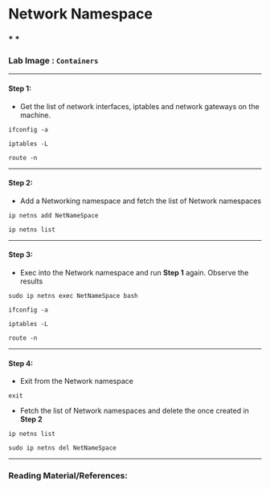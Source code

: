 # **Network Namespace**

### * *

### **Lab Image : `Containers`**

---

#### Step 1:

* Get the list of network interfaces, iptables and network gateways on the machine.

```commandline
ifconfig -a
```
```commandline
iptables -L
```
```commandline
route -n
```

---

#### Step 2:

* Add a Networking namespace and fetch the list of Network namespaces

```commandline
ip netns add NetNameSpace
```
```commandline
ip netns list
```

---

#### Step 3:

* Exec into the Network namespace and run **Step 1** again. Observe the results

```commandline
sudo ip netns exec NetNameSpace bash
```
```commandline
ifconfig -a
```
```commandline
iptables -L
```
```commandline
route -n
```

---

#### Step 4:

* Exit from the Network namespace

```commandline
exit
```

* Fetch the list of Network namespaces and delete the once created in **Step 2**

```commandline
ip netns list
```
```commandline
sudo ip netns del NetNameSpace
```

---

### Reading Material/References:


